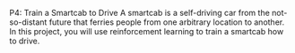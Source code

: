 P4: Train a Smartcab to Drive
A smartcab is a self-driving car from the not-so-distant future that ferries people from one arbitrary location to another. In this project, you will use reinforcement learning to train a smartcab how to drive.
